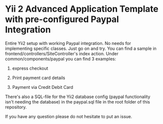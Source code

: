 Yii 2 Advanced Application Template with pre-configured Paypal Integration
==========================================================================

Entire Yii2 setup with working Paypal integration. No needs for implementing specific classes. Just go on and try. You can find a sample in frontend/controllers/SiteController's index action. Under common/components/paypal you can find 3 examples:

1. express checkout

2. Print payment card details

3. Payment via Credit Debit Card

There's also a SQL-file for the Yii2 database config (paypal functionality isn't needing the database) in the paypal.sql file in the root folder of this repository.

If you have any question please do not hesitate to put an issue.